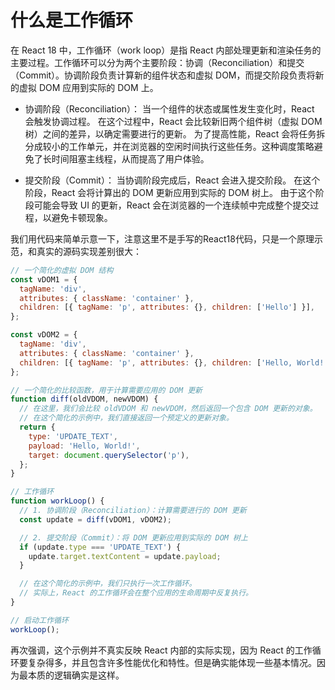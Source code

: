# 什么是工作循环
在 React 18 中，工作循环（work loop）是指 React 内部处理更新和渲染任务的主要过程。工作循环可以分为两个主要阶段：协调（Reconciliation）和提交（Commit）。协调阶段负责计算新的组件状态和虚拟 DOM，而提交阶段负责将新的虚拟 DOM 应用到实际的 DOM 上。

- 协调阶段（Reconciliation）：
当一个组件的状态或属性发生变化时，React 会触发协调过程。
在这个过程中，React 会比较新旧两个组件树（虚拟 DOM 树）之间的差异，以确定需要进行的更新。
为了提高性能，React 会将任务拆分成较小的工作单元，并在浏览器的空闲时间执行这些任务。这种调度策略避免了长时间阻塞主线程，从而提高了用户体验。

- 提交阶段（Commit）：
当协调阶段完成后，React 会进入提交阶段。
在这个阶段，React 会将计算出的 DOM 更新应用到实际的 DOM 树上。
由于这个阶段可能会导致 UI 的更新，React 会在浏览器的一个连续帧中完成整个提交过程，以避免卡顿现象。

我们用代码来简单示意一下，注意这里不是手写的React18代码，只是一个原理示范，和真实的源码实现差别很大：
```js
// 一个简化的虚拟 DOM 结构
const vDOM1 = {
  tagName: 'div',
  attributes: { className: 'container' },
  children: [{ tagName: 'p', attributes: {}, children: ['Hello'] }],
};

const vDOM2 = {
  tagName: 'div',
  attributes: { className: 'container' },
  children: [{ tagName: 'p', attributes: {}, children: ['Hello, World!'] }],
};

// 一个简化的比较函数，用于计算需要应用的 DOM 更新
function diff(oldVDOM, newVDOM) {
  // 在这里，我们会比较 oldVDOM 和 newVDOM，然后返回一个包含 DOM 更新的对象。
  // 在这个简化的示例中，我们直接返回一个预定义的更新对象。
  return {
    type: 'UPDATE_TEXT',
    payload: 'Hello, World!',
    target: document.querySelector('p'),
  };
}

// 工作循环
function workLoop() {
  // 1. 协调阶段（Reconciliation）：计算需要进行的 DOM 更新
  const update = diff(vDOM1, vDOM2);

  // 2. 提交阶段（Commit）：将 DOM 更新应用到实际的 DOM 树上
  if (update.type === 'UPDATE_TEXT') {
    update.target.textContent = update.payload;
  }

  // 在这个简化的示例中，我们只执行一次工作循环。
  // 实际上，React 的工作循环会在整个应用的生命周期中反复执行。
}

// 启动工作循环
workLoop();
```
再次强调，这个示例并不真实反映 React 内部的实际实现，因为 React 的工作循环要复杂得多，并且包含许多性能优化和特性。但是确实能体现一些基本情况。因为最本质的逻辑确实是这样。